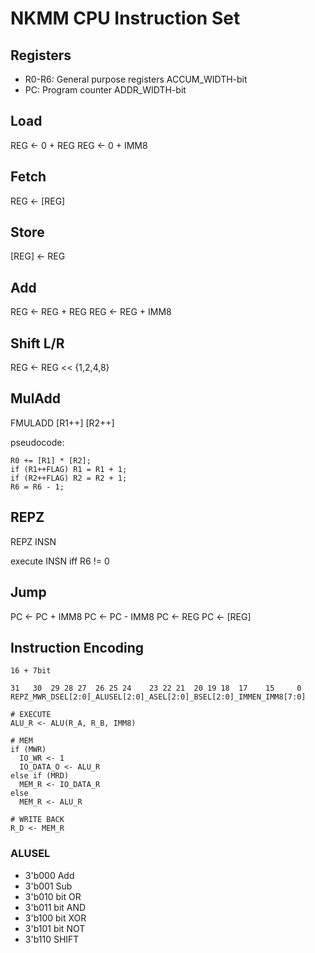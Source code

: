 # NKMM CPU Instruction Set

## Registers
* R0-R6: General purpose registers ACCUM_WIDTH-bit
* PC: Program counter ADDR_WIDTH-bit

## Load
REG <- 0 + REG
REG <- 0 + IMM8

## Fetch
REG <- [REG]

## Store
[REG] <- REG

## Add
REG <- REG + REG
REG <- REG + IMM8

## Shift L/R
REG <- REG << {1,2,4,8}

## MulAdd
FMULADD [R1++] [R2++]

pseudocode:

```
R0 += [R1] * [R2];
if (R1++FLAG) R1 = R1 + 1;
if (R2++FLAG) R2 = R2 + 1;
R6 = R6 - 1;
```

## REPZ
REPZ INSN

execute INSN iff R6 != 0

## Jump
PC <- PC + IMM8
PC <- PC - IMM8
PC <- REG
PC <- [REG]

## Instruction Encoding

```
16 + 7bit

31   30  29 28 27  26 25 24    23 22 21  20 19 18  17    15     0
REPZ_MWR_DSEL[2:0]_ALUSEL[2:0]_ASEL[2:0]_BSEL[2:0]_IMMEN_IMM8[7:0]

# EXECUTE
ALU_R <- ALU(R_A, R_B, IMM8)

# MEM
if (MWR)
  IO_WR <- 1
  IO_DATA_O <- ALU_R
else if (MRD)
  MEM_R <- IO_DATA_R
else
  MEM_R <- ALU_R

# WRITE BACK
R_D <- MEM_R
```

### ALUSEL
* 3'b000 Add
* 3'b001 Sub
* 3'b010 bit OR
* 3'b011 bit AND
* 3'b100 bit XOR
* 3'b101 bit NOT
* 3'b110 SHIFT 
